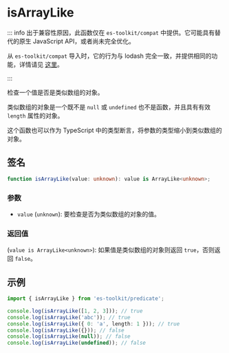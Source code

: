 # isArrayLike

::: info
出于兼容性原因，此函数仅在 `es-toolkit/compat` 中提供。它可能具有替代的原生 JavaScript API，或者尚未完全优化。

从 `es-toolkit/compat` 导入时，它的行为与 lodash 完全一致，并提供相同的功能，详情请见 [这里](../../../compatibility.md)。

:::

检查一个值是否是类似数组的对象。

类似数组的对象是一个既不是 `null` 或 `undefined` 也不是函数，并且具有有效 `length` 属性的对象。

这个函数也可以作为 TypeScript 中的类型断言，将参数的类型缩小到类似数组的对象。

## 签名

```typescript
function isArrayLike(value: unknown): value is ArrayLike<unknown>;
```

### 参数

- `value` (`unknown`): 要检查是否为类似数组的对象的值。

### 返回值

(`value is ArrayLike<unknown>`): 如果值是类似数组的对象则返回 `true`，否则返回 `false`。

## 示例

```typescript
import { isArrayLike } from 'es-toolkit/predicate';

console.log(isArrayLike([1, 2, 3])); // true
console.log(isArrayLike('abc')); // true
console.log(isArrayLike({ 0: 'a', length: 1 })); // true
console.log(isArrayLike({})); // false
console.log(isArrayLike(null)); // false
console.log(isArrayLike(undefined)); // false
```
